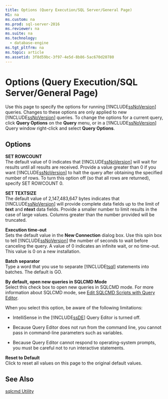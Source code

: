 ```yaml
---
title: Options (Query Execution/SQL Server/General Page)
H1: na
ms.custom: na
ms.prod: sql-server-2016
ms.reviewer: na
ms.suite: na
ms.technology: 
  - database-engine
ms.tgt_pltfrm: na
ms.topic: article
ms.assetid: 3f8d59bc-3f97-4e5d-8b86-5ac670d20780
---
```

# Options (Query Execution/SQL Server/General Page)
  Use this page to specify the options for running [!INCLUDE[ssNoVersion](../../Topics/TopicNameContainA/includes/ssNoVersion_md.md)] queries. Changes to these options are only applied to new [!INCLUDE[ssNoVersion](../../Topics/TopicNameContainA/includes/ssNoVersion_md.md)] queries. To change the options for a current query, click **Query Options** on the **Query** menu, or in a [!INCLUDE[ssNoVersion](../../Topics/TopicNameContainA/includes/ssNoVersion_md.md)] Query window right-click and select **Query Options**.  
  
## Options  
 **SET ROWCOUNT**  
 The default value of 0 indicates that [!INCLUDE[ssNoVersion](../../Topics/TopicNameContainA/includes/ssNoVersion_md.md)] will wait for results until all results are received. Provide a value greater than 0 if you want [!INCLUDE[ssNoVersion](../../Topics/TopicNameContainA/includes/ssNoVersion_md.md)] to halt the query after obtaining the specified number of rows. To turn this option off (so that all rows are returned), specify SET ROWCOUNT 0.  
  
 **SET TEXTSIZE**  
 The default value of 2,147,483,647 bytes indicates that [!INCLUDE[ssNoVersion](../../Topics/TopicNameContainA/includes/ssNoVersion_md.md)] will provide complete data fields up to the limit of **text** and **ntext** data fields. Provide a smaller number to limit results in the case of large values. Columns greater than the number provided will be truncated.  
  
 **Execution time-out**  
 Sets the default value in the **New Connection** dialog box. Use this spin box to tell [!INCLUDE[ssNoVersion](../../Topics/TopicNameContainA/includes/ssNoVersion_md.md)] the number of seconds to wait before canceling the query. A value of 0 indicates an infinite wait, or no time-out. This value is 0 on a new installation.  
  
 **Batch separator**  
 Type a word that you use to separate [!INCLUDE[tsql](../../Topics/TopicNameContainA/includes/tsql_md.md)] statements into batches. The default is GO.  
  
 **By default, open new queries in SQLCMD Mode**  
 Select this check box to open new queries in SQLCMD mode. For more information about SQLCMD mode, see [Edit SQLCMD Scripts with Query Editor](../../Topics/TopicNameNotContainA/Edit-SQLCMD-Scripts-with-Query-Editor.md).  
  
 When you select this option, be aware of the following limitations:  
  
-   IntelliSense in the [!INCLUDE[ssDE](../../Topics/TopicNameContainA/includes/ssDE_md.md)] Query Editor is turned off.  
  
-   Because Query Editor does not run from the command line, you cannot pass in command-line parameters such as variables.  
  
-   Because Query Editor cannot respond to operating-system prompts, you must be careful not to run interactive statements.  
  
 **Reset to Default**  
 Click to reset all values on this page to the original default values.  
  
## See Also  
 [sqlcmd Utility](../../Topics/TopicNameNotContainA/sqlcmd-Utility.md)  
  
  